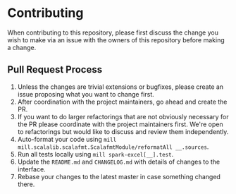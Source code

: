 # Contributing

When contributing to this repository, please first discuss the change you wish to make via an issue
with the owners of this repository before making a change. 

## Pull Request Process

1. Unless the changes are trivial extensions or bugfixes,
    please create an issue proposing what you want to change first.
2. After coordination with the project maintainers,
    go ahead and create the PR.
3. If you want to do larger refactorings that are not obviously necessary for the PR
     please coordinate with the project maintainers first.
     We're open to refactorings but would like to discuss and review them independently.
4. Auto-format your code using `mill mill.scalalib.scalafmt.ScalafmtModule/reformatAll __.sources`.
5. Run all tests locally using `mill spark-excel[__].test`.
6. Update the `README.md` and `CHANGELOG.md` with details of changes to the interface.
7. Rebase your changes to the latest master in case something changed there.
